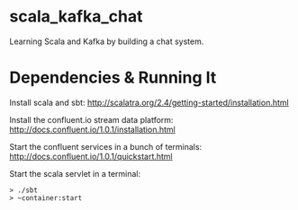 # scala_kafka_chat

Learning Scala and Kafka by building a chat system.

# Dependencies & Running It

Install scala and sbt: http://scalatra.org/2.4/getting-started/installation.html

Install the confluent.io stream data platform: http://docs.confluent.io/1.0.1/installation.html

Start the confluent services in a bunch of terminals: http://docs.confluent.io/1.0.1/quickstart.html

Start the scala servlet in a terminal:

```
> ./sbt
> ~container:start
```